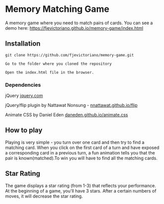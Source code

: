 
# Memory Matching Game
A memory game where you need to match pairs of cards.
You can see a demo here: https://fjevictoriano.github.io/memory-game/index.html

## Installation

```
git clone https://github.com/fjevictoriano/memory-game.git

Go to the folder where you cloned the repository

Open the index.html file in the browser.
```

### Dependencies


jQuery [jquery.com](https://jquery.com)

jQuery/flip plugin by Nattawat Nonsung - [nnattawat.github.io/flip](http://nnattawat.github.io/flip/)

Animate CSS by Daniel Eden [daneden.github.io/animate.css](https://daneden.github.io/animate.css/)

## How to play

Playing is very simple - you turn over one card and then try to find a matching card.
When you click on the first card of a turn and have exposed a corresponding card in a previous turn, a fun animation tells you that the pair is known(matched).To win you will have to find all the matching cards.

## Star Rating

The game displays a star rating (from 1-3) that reflects your performance. At the beginning of a game, you'll have 3 stars. After a certain numbers of  moves, it will decrease the star rating.
